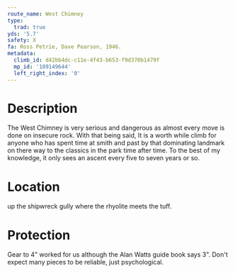 ```yaml
---
route_name: West Chimney
type:
  trad: true
yds: '5.7'
safety: X
fa: Ross Petrie, Dave Pearson, 1946.
metadata:
  climb_id: d42bb4dc-c11e-4f43-b653-f9d370b1479f
  mp_id: '109149644'
  left_right_index: '0'
---
```

# Description
The West Chimney is very serious and dangerous as almost every move is done on insecure rock. With that being said, It is a worth while climb for anyone who has spent time at smith and past by that dominating landmark on there way to the classics in the park time after time. To the best of my knowledge, it only sees an ascent every five to seven years or so.

# Location
up the shipwreck gully where the rhyolite meets the tuff.

# Protection
Gear to 4" worked for us although the Alan Watts guide book says 3". Don't expect many pieces to be reliable, just psychological.
